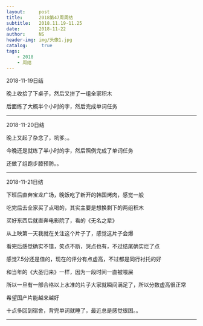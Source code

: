 ```yaml
---
layout:     post
title:      2018第47周周结
subtitle:   2018.11.19-11.25
date:       2018-11-22
author:     NS
header-img: img/头像1.jpg
catalog: 	 true
tags:
    - 2018 
    - 周结
--- 
```


2018-11-19日结

晚上收拾了下桌子，然后又拼了一组全家积木

后面练了大概半个小时的字，然后完成单词任务

***

2018-11-20日结

晚上又起了杂念了，坑爹。。

今晚还是就练了半小时的字，然后照例完成了单词任务

还做了组跑步膝预防。。

***

2018-11-21日结

下班后直奔宝龙广场，晚饭吃了新开的韩国烤肉，感觉一般

吃完后去全家买了点喝的，其实主要是想换剩下的两组积木

买好东西后就直奔电影院了，看的《无名之辈》

从上映第一天我就在关注这个片子了，感觉这片子会爆

看完后感觉确实不错，笑点不断，哭点也有，不过结尾确实烂了点

感觉7.5分还是值的，现在的评分有点虚高，不过都是同行衬托的好

和当年的《大圣归来》一样，因为一段时间一直被喂屎

所以一旦有一部合格以上水准的片子大家就瞬间满足了，所以分数虚高很正常

希望国产片能越来越好

十点多回到宿舍，背完单词就睡了，最近总是感觉很困。。

***
